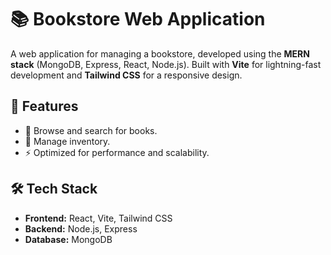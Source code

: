 # 📚 Bookstore Web Application

A web application for managing a bookstore, developed using the **MERN stack** (MongoDB, Express, React, Node.js). Built with **Vite** for lightning-fast development and **Tailwind CSS** for a responsive design.

## 🚀 Features
- 📖 Browse and search for books.
- 🛒 Manage inventory.
- ⚡ Optimized for performance and scalability.

## 🛠️ Tech Stack
- **Frontend:** React, Vite, Tailwind CSS
- **Backend:** Node.js, Express
- **Database:** MongoDB
